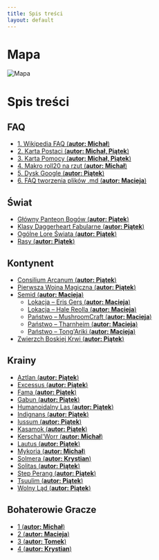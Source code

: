 ```yaml
---
title: Spis treści
layout: default
---
```


# Mapa
<div class="map-container">
	<img src="imgs/mapa.png" alt="Mapa" class="map" />
	<!-- Przykładowe markery -->
<div class="marker" style="top: 13.63%; left: 13.18%;" title="Wolny Ląd" data-link="/{{ site.baseurl }}/krainy/wolny_lad.html"></div>
<div class="marker" style="top: 13.63%; left: 22.46%;" title="Solitas" data-link="/{{ site.baseurl }}/krainy/solitas.html"></div>
<div class="marker" style="top: 21.98%; left: 24.41%;" title="Fama" data-link="/{{ site.baseurl }}/krainy/fama.html"></div>
<div class="marker" style="top: 35.30%; left: 21.04%;" title="Excessus" data-link="/{{ site.baseurl }}/krainy/excessus.html"></div>
<div class="marker" style="top: 36.89%; left: 29.79%;" title="Lautus" data-link="/{{ site.baseurl }}/krainy/lautus.html"></div>
<div class="marker" style="top: 40.10%; left: 7.81%;" title="Aztlan" data-link="/{{ site.baseurl }}/krainy/aztlan.html"></div>
<div class="marker" style="top: 52.12%; left: 24.90%;" title="Indignans" data-link="/{{ site.baseurl }}/krainy/indignans.html"></div>
<div class="marker" style="top: 90.70%; left: 17.09%;" title="Kasamok" data-link="/{{ site.baseurl }}/krainy/kasamok.html"></div>
<div class="marker" style="top: 73.45%; left: 48.83%;" title="Solmera" data-link="/{{ site.baseurl }}/krainy/solmera.html"></div>
<div class="marker" style="top: 40.10%; left: 49.80%;" title="Step Perang" data-link="/{{ site.baseurl }}/krainy/step_perang.html"></div>
<div class="marker" style="top: 18.79%; left: 55.15%;" title="Tsuulim" data-link="/{{ site.baseurl }}/krainy/tsuulim.html"></div>
<div class="marker" style="top: 37.27%; left: 64.84%;" title="Tomek" data-link="/{{ site.baseurl }}/bg/tomek/postac.html"></div>
<div class="marker" style="top: 41.66%; left: 76.17%;" title="Humanoidalny Las" data-link="/{{ site.baseurl }}/krainy/humanoidalny_las.html"></div>
<div class="marker" style="top: 36.89%; left: 89.45%;" title="Gora" data-link="#"></div> <!-- brak linku -->
<div class="marker" style="top: 66.14%; left: 67.19%;" title="Mykoria" data-link="/{{ site.baseurl }}/krainy/mykoria.html"></div>
<div class="marker" style="top: 93.96%; left: 79.49%;" title="Crathalon" data-link="#"></div> <!-- brak linku -->
<div class="marker" style="top: 60.14%; left: 84.21%;" title="Kerschal’Worr" data-link="/{{ site.baseurl }}/krainy/kerschal_worr.html"></div>
</div>

<link rel="stylesheet" href="css/mapa.css" />
<script src="js/mapa.js"></script>

# Spis treści

## FAQ
- [1. Wikipedia FAQ (<strong>autor:  Michał</strong>)](/faq/wiki_faq.md)
- [2. Karta Postaci (<strong>autor: Michał, Piątek</strong>)](/faq/karta_postaci.md)
- [3. Karta Pomocy (<strong>autor: Michał, Piątek</strong>)](/faq/karta_pomocy.md)
- [4. Makro roll20 na rzut (<strong>autor: Michał</strong>)](/faq/makro.md)
- [5. Dysk Google (<strong>autor:  Piątek</strong>)](/faq/dysk_google.md)
- [6. FAQ tworzenia plików .md (<strong>autor:  Macieja</strong>)](/faq/md_faq.md)

## Świat
- [Główny Panteon Bogów (<strong>autor:  Piątek</strong>)](/swiat/glowny_panteon_bogow.md)
- [Klasy Daggerheart Fabularne (<strong>autor:  Piątek</strong>)](/swiat/klasy_daggerheart_fabularne.md)
- [Ogólne Lore Świata (<strong>autor:  Piątek</strong>)](/swiat/ogolne_swiat.md)
- [Rasy (<strong>autor:  Piątek</strong>)](/swiat/rasy.md)

## Kontynent
- [Consilium Arcanum (<strong>autor:  Piątek</strong>)](/kontynent/consilium_arcanum.md)
- [Pierwsza Wojna Magiczna (<strong>autor:  Piątek</strong>)](/kontynent/pierwsza_wojna_magiczna.md)
- [Semid (<strong>autor: Macieja</strong>)](/kontynent/semid.md)
	- [Lokacja – Eris Gers (<strong>autor: Macieja</strong>)](/kontynent/semid/lokacje_erisgers.md)
	- [Lokacja – Hale Reolla (<strong>autor: Macieja</strong>)](/kontynent/semid/lokacje_hale_reolla.md)
	- [Państwo – MushroomCraft (<strong>autor: Macieja</strong>)](/kontynent/semid/panstwo_mushroomcraft.md)
	- [Państwo – Tharnheim (<strong>autor: Macieja</strong>)](/kontynent/semid/panstwo_tharnheim.md)
	- [Państwo – Tong'Ariki (<strong>autor: Macieja</strong>)](/kontynent/semid/panstwo_tong_ariki.md)
- [Zwierzch Boskiej Krwi (<strong>autor:  Piątek</strong>)](/kontynent/zwierzch_boskiej_krwi.md)


## Krainy
- [Aztlan (<strong>autor: Piątek</strong>)](/krainy/aztlan.md)
- [Excessus (<strong>autor: Piątek</strong>)](/krainy/excessus.md)
- [Fama (<strong>autor: Piątek</strong>)](/krainy/fama.md)
- [Gabun (<strong>autor:  Piątek</strong>)](/krainy/gabun.md)
- [Humanoidalny Las (<strong>autor:  Piątek</strong>)](/krainy/humanoidalny_las.md)
- [Indignans (<strong>autor:  Piątek</strong>)](/krainy/indignans.md)
- [Iussum (<strong>autor:  Piątek</strong>)](/krainy/iussum.md)
- [Kasamok (<strong>autor:  Piątek</strong>)](/krainy/kasamok.md)
- [Kerschal'Worr (<strong>autor:  Michał</strong>)](/krainy/kerschal_worr.md)
- [Lautus (<strong>autor:  Piątek</strong>)](/krainy/lautus.md)
- [Mykoria (<strong>autor:  Michał</strong>)](/krainy/mykoria.md)
- [Solmera (<strong>autor:  Krystian</strong>)](/krainy/solmera.md)
- [Solitas (<strong>autor:  Piątek</strong>)](/krainy/solitas.md)
- [Step Perang (<strong>autor:  Piątek</strong>)](/krainy/step_perang.md)
- [Tsuulim (<strong>autor:  Piątek</strong>)](/krainy/tsuulim.md)
- [Wolny Ląd (<strong>autor:  Piątek</strong>)](/krainy/wolny_lad.md)

## Bohaterowie Gracze
- [1 (<strong>autor:  Michał</strong>)](/bg/michal/postac.md)
- [2 (<strong>autor:  Macieja</strong>)](/bg/macieja/postac.md)
- [3 (<strong>autor:  Tomek</strong>)](/bg/tomek/postac.md)
- [4 (<strong>autor:  Krystian</strong>)](/bg/krystian/postac.md)